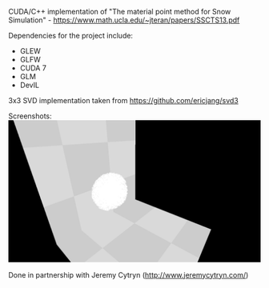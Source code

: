 CUDA/C++ implementation of "The material point method for Snow Simulation" - https://www.math.ucla.edu/~jteran/papers/SSCTS13.pdf

Dependencies for the project include:
  - GLEW
  - GLFW
  - CUDA 7
  - GLM
  - DevIL

3x3 SVD implementation taken from https://github.com/ericjang/svd3

Screenshots:
![Alt text](/screenshots/ss.png?raw=true "Snow ball smashing into a wall")

Done in partnership with Jeremy Cytryn (http://www.jeremycytryn.com/)
